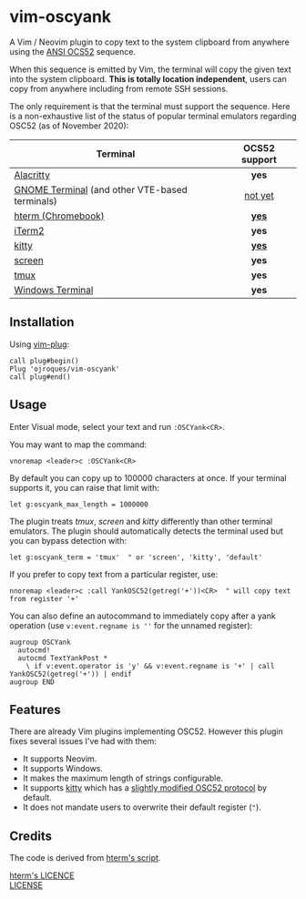 # vim-oscyank

A Vim / Neovim plugin to copy text to the system clipboard from anywhere using
the [ANSI OCS52](https://invisible-island.net/xterm/ctlseqs/ctlseqs.html#h3-Operating-System-Commands)
sequence.

When this sequence is emitted by Vim, the terminal will copy the given text
into the system clipboard. **This is totally location independent**, users can
copy from anywhere including from remote SSH sessions.

The only requirement is that the terminal must support the sequence. Here is
a non-exhaustive list of the status of popular terminal emulators regarding
OSC52 (as of November 2020):

| Terminal | OCS52 support |
|----------|:-------------:|
| [Alacritty](https://github.com/alacritty/alacritty) | **yes** |
| [GNOME Terminal](https://github.com/GNOME/gnome-terminal) (and other VTE-based terminals) | [not yet](https://bugzilla.gnome.org/show_bug.cgi?id=795774) |
| [hterm (Chromebook)](https://chromium.googlesource.com/apps/libapps/+/master/README.md) | [**yes**](https://chromium.googlesource.com/apps/libapps/+/master/nassh/doc/FAQ.md#Is-OSC-52-aka-clipboard-operations_supported) |
| [iTerm2](https://iterm2.com/) | **yes** |
| [kitty](https://github.com/kovidgoyal/kitty) | [**yes**](https://sw.kovidgoyal.net/kitty/protocol-extensions.html#pasting-to-clipboard) |
| [screen](https://www.gnu.org/software/screen/) | **yes** |
| [tmux](https://github.com/tmux/tmux) | **yes** |
| [Windows Terminal](https://github.com/microsoft/terminal) | **yes** |

## Installation
Using [vim-plug](https://github.com/junegunn/vim-plug):
```vim
call plug#begin()
Plug 'ojroques/vim-oscyank'
call plug#end()
```

## Usage
Enter Visual mode, select your text and run `:OSCYank<CR>`.

You may want to map the command:
```vim
vnoremap <leader>c :OSCYank<CR>
```

By default you can copy up to 100000 characters at once. If your terminal
supports it, you can raise that limit with:
```vim
let g:oscyank_max_length = 1000000
```

The plugin treats *tmux*, *screen* and *kitty* differently than other terminal
emulators. The plugin should automatically detects the terminal used but you
can bypass detection with:
```vim
let g:oscyank_term = 'tmux'  " or 'screen', 'kitty', 'default'
```

If you prefer to copy text from a particular register, use:
```vim
nnoremap <leader>c :call YankOSC52(getreg('+'))<CR>  " will copy text from register '+'
```

You can also define an autocommand to immediately copy after a yank operation
(use `v:event.regname is ''` for the unnamed register):
```vim
augroup OSCYank
  autocmd!
  autocmd TextYankPost *
    \ if v:event.operator is 'y' && v:event.regname is '+' | call YankOSC52(getreg('+')) | endif
augroup END
```

## Features
There are already Vim plugins implementing OSC52. However this plugin fixes
several issues I've had with them:
* It supports Neovim.
* It supports Windows.
* It makes the maximum length of strings configurable.
* It supports [kitty](https://github.com/kovidgoyal/kitty) which has a
  [slightly modified OSC52 protocol](https://sw.kovidgoyal.net/kitty/protocol-extensions.html#pasting-to-clipboard)
  by default.
* It does not mandate users to overwrite their default register (`"`).

## Credits
The code is derived from
[hterm's script](https://github.com/chromium/hterm/blob/master/etc/osc52.vim).

[hterm's LICENCE](https://github.com/chromium/hterm/blob/master/LICENSE)<br/>
[LICENSE](LICENSE)
